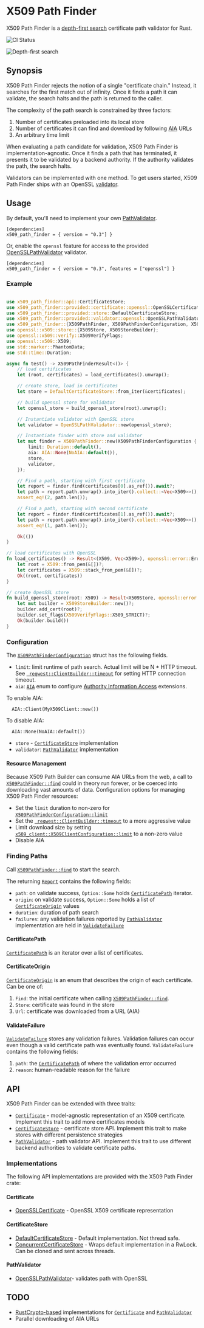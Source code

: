# X509 Path Finder

X509 Path Finder is a [depth-first search](https://en.wikipedia.org/wiki/Depth-first_search) certificate path validator for Rust.

![CI Status](https://github.com/merlincinematic/x509-path-finder/actions/workflows/ci.yaml/badge.svg)

![Depth-first search](https://github.com/merlincinematic/x509-path-finder/raw/master/doc/find.png#2)

## Synopsis

X509 Path Finder rejects the notion of a single "certificate chain." Instead, it searches for the first match out of infinity. Once it finds a path it can validate, the search halts and the path is returned to the caller.

The complexity of the path search is constrained by three factors:

1. Number of certificates preloaded into its local store
2. Number of certificates it can find and download by following [AIA](https://datatracker.ietf.org/doc/html/rfc5280#section-4.2.2.1) URLs
3. An arbitrary time limit

When evaluating a path candidate for validation, X509 Path Finder is implementation-agnostic. Once it finds a path that has terminated, it presents it to be validated by a backend authority. If the authority validates the path, the search halts.

Validators can be implemented with one method. To get users started, X509 Path Finder ships with an OpenSSL [validator](crate::provided::validator::openssl::OpenSSLPathValidator).

## Usage

By default, you'll need to implement your own [PathValidator](crate::api::PathValidator).

````text
[dependencies]
x509_path_finder = { version = "0.3"] }
````

Or, enable the `openssl` feature for access to the provided [OpenSSLPathValidator](crate::provided::validator::openssl::OpenSSLPathValidator) validator.

````text
[dependencies]
x509_path_finder = { version = "0.3", features = ["openssl"] }
````


### Example

```` rust no_run

use x509_path_finder::api::CertificateStore;
use x509_path_finder::provided::certificate::openssl::OpenSSLCertificateIterator;
use x509_path_finder::provided::store::DefaultCertificateStore;
use x509_path_finder::provided::validator::openssl::OpenSSLPathValidator;
use x509_path_finder::{X509PathFinder, X509PathFinderConfiguration, X509PathFinderResult, AIA, NoAIA};
use openssl::x509::store::{X509Store, X509StoreBuilder};
use openssl::x509::verify::X509VerifyFlags;
use openssl::x509::X509;
use std::marker::PhantomData;
use std::time::Duration;

async fn test() -> X509PathFinderResult<()> {
    // load certificates
    let (root, certificates) = load_certificates().unwrap();

    // create store, load in certificates
    let store = DefaultCertificateStore::from_iter(&certificates);

    // build openssl store for validator
    let openssl_store = build_openssl_store(root).unwrap();

    // Instantiate validator with OpenSSL store
    let validator = OpenSSLPathValidator::new(openssl_store);

    // Instantiate finder with store and validator
    let mut finder = X509PathFinder::new(X509PathFinderConfiguration {
        limit: Duration::default(),
        aia: AIA::None(NoAIA::default()),
        store,
        validator,
    });

    // Find a path, starting with first certificate
    let report = finder.find(certificates[0].as_ref()).await?;
    let path = report.path.unwrap().into_iter().collect::<Vec<X509>>();
    assert_eq!(2, path.len());

    // Find a path, starting with second certificate
    let report = finder.find(certificates[1].as_ref()).await?;
    let path = report.path.unwrap().into_iter().collect::<Vec<X509>>();
    assert_eq!(1, path.len());

    Ok(())
}

// load certificates with OpenSSL
fn load_certificates() -> Result<(X509, Vec<X509>), openssl::error::ErrorStack> {
    let root = X509::from_pem(&[])?;
    let certificates = X509::stack_from_pem(&[])?;
    Ok((root, certificates))
}

// create OpenSSL store
fn build_openssl_store(root: X509) -> Result<X509Store, openssl::error::ErrorStack> {
    let mut builder = X509StoreBuilder::new()?;
    builder.add_cert(root)?;
    builder.set_flags(X509VerifyFlags::X509_STRICT)?;
    Ok(builder.build())
}

````

### Configuration


The  [`X509PathFinderConfiguration`](crate::X509PathFinderConfiguration) struct has the following fields.

* `limit`: limit runtime of path search. Actual limit will be N * HTTP timeout. See [` reqwest::ClientBuilder::timeout`](https://docs.rs/reqwest/0.11.20/reqwest/struct.ClientBuilder.html#method.timeout) for setting HTTP connection timeout.
* `aia`: [`AIA`](crate::AIA) enum to configure [Authority Information Access](https://datatracker.ietf.org/doc/html/rfc5280#section-4.2.2.1) extensions.

To enable AIA:
```` text
  AIA::Client(MyX509Client::new())
````  

To disable AIA:
```` text
  AIA::None(NoAIA::default())
````  
* `store` - [`CertificateStore`](crate::api::CertificateStore) implementation
* `validator`: [`PathValidator`](crate::api::PathValidator) implementation

#### Resource Management

Because X509 Path Builder can consume AIA URLs from the web, a call to [`X509PathFinder::find`](crate::X509PathFinder::find) could in theory run forever, or be coerced into downloading vast amounts of data. Configuration options for managing X509 Path Finder resources:

* Set the `limit` duration to non-zero for  [`X509PathFinderConfiguration::limit`](crate::X509PathFinderConfiguration::limit)
* Set the [` reqwest::ClientBuilder::timeout`](https://docs.rs/reqwest/0.11.20/reqwest/struct.ClientBuilder.html#method.timeout) to a more aggressive value
* Limit download size by setting [`x509_client::X509ClientConfiguration::limit`](https://docs.rs/x509-client/2.0.1/x509_client/struct.X509ClientConfiguration.html#structfield.limit) to a non-zero value
* Disable AIA

### Finding Paths

Call [`X509PathFinder::find`](crate::X509PathFinder::find) to start the search.

The returning [`Report`](crate::report::Report) contains the following fields:

* `path`: on validate success, `Option::Some` holds [`CertificatePath`](crate::report::CertificatePath) iterator.
* `origin`: on validate success, `Option::Some` holds a list of [`CertificateOrigin`](crate::report::CertificateOrigin) values
* `duration`: duration of path search 
* `failures`: any validation failures reported by [`PathValidator`](crate::api::PathValidator) implementation are held in [`ValidateFailure`](crate::report::ValidateFailure)

#### CertificatePath
[`CertificatePath`](crate::report::CertificatePath) is an iterator over a list of certificates.

#### CertificateOrigin
[`CertificateOrigin`](crate::report::CertificateOrigin) is an enum that describes the origin of each certificate. Can be one of:

1. `Find`: the initial certificate when calling [`X509PathFinder::find`](crate::X509PathFinder::find).
2. `Store`: certificate was found in the store
3. `Url`: certificate was downloaded from a URL (AIA)

#### ValidateFailure

[`ValidateFailure`](crate::report::ValidateFailure) stores any validation failures. Validation failures can occur even though a valid certificate path was eventually found. `ValidateFailure` contains the following fields:

1. `path`: the [`CertificatePath`](crate::report::CertificatePath) of where the validation error occurred
2. `reason`: human-readable reason for the failure

## API

X509 Path Finder can be extended with three traits:

* [`Certificate`](crate::api::Certificate) - model-agnostic representation of an X509 certificate. Implement this trait to add more certificates models
* [`CertificateStore`](crate::api::CertificateStore) - certificate store API. Implement this trait to make stores with different persistence strategies 
* [`PathValidator`](crate::api::PathValidator) - path validator API. Implement this trait to use different backend authorities to validate certificate paths.

### Implementations

The following API implementations are provided with the X509 Path Finder crate:

#### Certificate

* [OpenSSLCertificate](crate::provided::certificate::openssl::OpenSSLCertificate) - OpenSSL X509 certificate representation

#### CertificateStore

* [DefaultCertificateStore](crate::provided::store::DefaultCertificateStore) - Default implementation. Not thread safe.
* [ConcurrentCertificateStore](crate::provided::store::ConcurrentCertificateStore) - Wraps default implementation in a RwLock. Can be cloned and sent across threads.

#### PathValidator

* [OpenSSLPathValidator](crate::provided::validator::openssl::OpenSSLPathValidator)- validates path with OpenSSL

## TODO

* [RustCrypto-based](https://github.com/RustCrypto) implementations for  [`Certificate`](crate::api::Certificate) and  [`PathValidator`](crate::api::PathValidator) 
* Parallel downloading of AIA URLs

